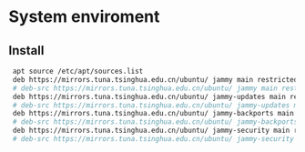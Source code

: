 # System enviroment

  ## Install
   
   ```bash
    apt source /etc/apt/sources.list
    deb https://mirrors.tuna.tsinghua.edu.cn/ubuntu/ jammy main restricted universe multiverse
    # deb-src https://mirrors.tuna.tsinghua.edu.cn/ubuntu/ jammy main restricted universe multiverse
    deb https://mirrors.tuna.tsinghua.edu.cn/ubuntu/ jammy-updates main restricted universe multiverse
    # deb-src https://mirrors.tuna.tsinghua.edu.cn/ubuntu/ jammy-updates main restricted universe multiverse
    deb https://mirrors.tuna.tsinghua.edu.cn/ubuntu/ jammy-backports main restricted universe multiverse
    # deb-src https://mirrors.tuna.tsinghua.edu.cn/ubuntu/ jammy-backports main restricted universe multiverse
    deb https://mirrors.tuna.tsinghua.edu.cn/ubuntu/ jammy-security main restricted universe multiverse
    # deb-src https://mirrors.tuna.tsinghua.edu.cn/ubuntu/ jammy-security main restricted universe multiverse
   ```

   
<!-- 
   ### install program
   ```bash
``    sudo apt install npm
    sudo npm install docsify
    sudo apt install curl


    #miniconda
    #download minconda and installed
    #auto deactivate base env
    conda config --set auto_activate_base false

    #google chrome
    wget https://dl.google.com/linux/direct/google-chrome-stable_current_amd64.deb
    sudo dpkg -i google-chrome-stable_current_amd64.deb 
    #run 
    google-chrome

   ```

  ## System command

   ### device
   >Print Hardware lister 
   ```bash
    lshw
   ```

   >Print PCI devices lister 
   ```bash
    lspci.

    
   ```

   >Mount
   ```bash
   sudo mount -t vfat /dev/sdc1 $mountpath
   ```

   >fdisk
   ```bash
   sudo fdisk /dev/sdc
   t  change a partition type
   a toggle a bootable flag
   ```

   ### directory
   ```bash
    tree
    #report file system disk space usage with "real size" format
    df -H

    #disk partition table list
    sudo fdisk -l
``   ``` -->
